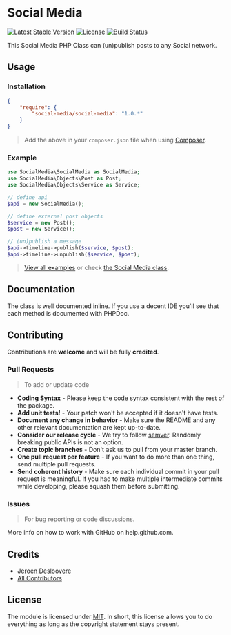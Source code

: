 # Social Media
[![Latest Stable Version](http://img.shields.io/packagist/v/social-media/social-media.svg)](https://packagist.org/packages/social-media/social-media)
[![License](http://img.shields.io/badge/license-MIT-lightgrey.svg)](https://github.com/social-media/social-media/blob/master/LICENSE)
[![Build Status](https://travis-ci.org/social-media/social-media.svg?branch=master)](https://travis-ci.org/social-media/social-media)

This Social Media PHP Class can (un)publish posts to any Social network.

## Usage

### Installation

``` json
{
    "require": {
        "social-media/social-media": "1.0.*"
    }
}
```

> Add the above in your `composer.json` file when using [Composer](https://getcomposer.org).
### Example

``` php
use SocialMedia\SocialMedia as SocialMedia;
use SocialMedia\Objects\Post as Post;
use SocialMedia\Objects\Service as Service;

// define api
$api = new SocialMedia();

// define external post objects
$service = new Post();
$post = new Service();

// (un)publish a message
$api->timeline->publish($service, $post);
$api->timeline->unpublish($service, $post);
```

> [View all examples](/examples/example.php) or check [the Social Media class](/src/SocialMedia.php).

## Documentation

The class is well documented inline. If you use a decent IDE you'll see that each method is documented with PHPDoc.

## Contributing

Contributions are **welcome** and will be fully **credited**.

### Pull Requests

> To add or update code

- **Coding Syntax** - Please keep the code syntax consistent with the rest of the package.
- **Add unit tests!** - Your patch won't be accepted if it doesn't have tests.
- **Document any change in behavior** - Make sure the README and any other relevant documentation are kept up-to-date.
- **Consider our release cycle** - We try to follow [semver](http://semver.org/). Randomly breaking public APIs is not an option.
- **Create topic branches** - Don't ask us to pull from your master branch.
- **One pull request per feature** - If you want to do more than one thing, send multiple pull requests.
- **Send coherent history** - Make sure each individual commit in your pull request is meaningful. If you had to make multiple intermediate commits while developing, please squash them before submitting.

### Issues

> For bug reporting or code discussions.

More info on how to work with GitHub on help.github.com.

## Credits

- [Jeroen Desloovere](https://github.com/jeroendesloovere)
- [All Contributors](https://github.com/social-media/social-media/contributors)

## License

The module is licensed under [MIT](./LICENSE.md). In short, this license allows you to do everything as long as the copyright statement stays present.